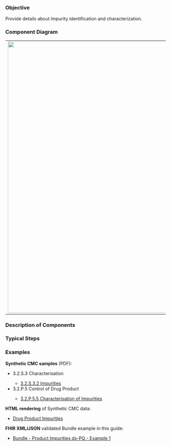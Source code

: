 ### Objective
Provide details about impurity identification and characterization.

### Component Diagram
<table>
<tr><td><img src="impurities_FHIR_resources.png" width="850"/></td></tr>
</table>
 
### Description of Components

### Typical Steps

### Examples
<html>
<body>
<p><b>Synthetic CMC samples</b> (PDF):</p>
<ul>
<li>3.2.S.3 Characterisation</li>
<ul><li><a href="https://github.com/HL7/uv-dx-pq/raw/master/input/examples-pdf/3.2.S.3.2_Impurities.pdf ">3.2.S.3.2 Impurities</a></li></ul>
<li>3.2.P.5 Control of Drug Product</li>
<ul><li><a href="https://github.com/HL7/uv-dx-pq/raw/master/input/examples-pdf/3.2.P.5.5_Characterisation_of_Impurities.pdf ">3.2.P.5.5 Characterisation of Impurities</a></li></ul>
</ul>
<p><b>HTML rendering</b> of Synthetic CMC data:</p>
<ul><li><a href="impurities_rend_p.html">Drug Product Impurities</a> </li></ul>

<p><b>FHIR XML/JSON</b> validated Bundle example in this guide:</p>
<ul><li><a href="https://build.fhir.org/ig/HL7/uv-dx-pq/branches/master/Bundle-bundle-product-impurities-dxpq-ex1.html">Bundle - Product Impurities dx-PQ - Example 1</a></li>
</ul>
</body>
</html>